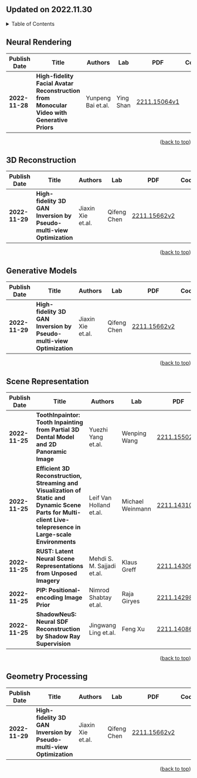 ## Updated on 2022.11.30

<details>
  <summary>Table of Contents</summary>
  <ol>
    <li><a href=#Neural-Rendering>Neural Rendering</a></li>
    <li><a href=#3D-Reconstruction>3D Reconstruction</a></li>
    <li><a href=#Generative-Models>Generative Models</a></li>
    <li><a href=#Scene-Representation>Scene Representation</a></li>
    <li><a href=#Geometry-Processing>Geometry Processing</a></li>
  </ol>
</details>

## Neural Rendering

|Publish Date|Title|Authors|Lab|PDF|Code|
|---|---|---|---|---|---|
|**2022-11-28**|**High-fidelity Facial Avatar Reconstruction from Monocular Video with Generative Priors**|Yunpeng Bai et.al.|Ying Shan|[2211.15064v1](http://arxiv.org/abs/2211.15064v1)|    |

<p align=right>(<a href=#Updated-on-20221130>back to top</a>)</p>

## 3D Reconstruction

|Publish Date|Title|Authors|Lab|PDF|Code|
|---|---|---|---|---|---|
|**2022-11-29**|**High-fidelity 3D GAN Inversion by Pseudo-multi-view Optimization**|Jiaxin Xie et.al.|Qifeng Chen|[2211.15662v2](http://arxiv.org/abs/2211.15662v2)|    |

<p align=right>(<a href=#Updated-on-20221130>back to top</a>)</p>

## Generative Models

|Publish Date|Title|Authors|Lab|PDF|Code|
|---|---|---|---|---|---|
|**2022-11-29**|**High-fidelity 3D GAN Inversion by Pseudo-multi-view Optimization**|Jiaxin Xie et.al.|Qifeng Chen|[2211.15662v2](http://arxiv.org/abs/2211.15662v2)|    |

<p align=right>(<a href=#Updated-on-20221130>back to top</a>)</p>

## Scene Representation

|Publish Date|Title|Authors|Lab|PDF|Code|
|---|---|---|---|---|---|
|**2022-11-25**|**ToothInpaintor: Tooth Inpainting from Partial 3D Dental Model and 2D Panoramic Image**|Yuezhi Yang et.al.|Wenping Wang|[2211.15502v1](http://arxiv.org/abs/2211.15502v1)|    |
|**2022-11-25**|**Efficient 3D Reconstruction, Streaming and Visualization of Static and Dynamic Scene Parts for Multi-client Live-telepresence in Large-scale Environments**|Leif Van Holland et.al.|Michael Weinmann|[2211.14310v1](http://arxiv.org/abs/2211.14310v1)|    |
|**2022-11-25**|**RUST: Latent Neural Scene Representations from Unposed Imagery**|Mehdi S. M. Sajjadi et.al.|Klaus Greff|[2211.14306v1](http://arxiv.org/abs/2211.14306v1)|    |
|**2022-11-25**|**PIP: Positional-encoding Image Prior**|Nimrod Shabtay et.al.|Raja Giryes|[2211.14298v1](http://arxiv.org/abs/2211.14298v1)|**[code](https://github.com/nimrodshabtay/positional-encoding-image-prior)**|
|**2022-11-25**|**ShadowNeuS: Neural SDF Reconstruction by Shadow Ray Supervision**|Jingwang Ling et.al.|Feng Xu|[2211.14086v1](http://arxiv.org/abs/2211.14086v1)|    |

<p align=right>(<a href=#Updated-on-20221130>back to top</a>)</p>

## Geometry Processing

|Publish Date|Title|Authors|Lab|PDF|Code|
|---|---|---|---|---|---|
|**2022-11-29**|**High-fidelity 3D GAN Inversion by Pseudo-multi-view Optimization**|Jiaxin Xie et.al.|Qifeng Chen|[2211.15662v2](http://arxiv.org/abs/2211.15662v2)|    |

<p align=right>(<a href=#Updated-on-20221130>back to top</a>)</p>

